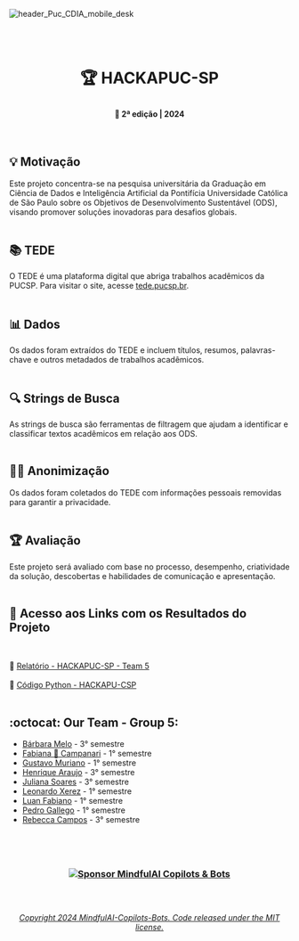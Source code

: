 
<!-- <p align="center">  
<img src="https://github.com/MindfulAI-Copilots-Bots/HACKAPUCSP/assets/113218619/adb8aa64-cd7e-4eec-8bb8-2fa976643ee2" />   -->  

<!-- <p align="center"> 
<img src="https://github.com/MindfulAI-Copilots-Bots/HACKAPUCSP/assets/113218619/04aa9634-2bbf-4e7f-ad53-092b2518f1a8)"/>   -->

 <!-- <p align="center"> 
  <img src="https://github.com/MindfulAI-Copilots-Bots/HACKAPUCSP/assets/113218619/af3ed272-5128-4e22-b129-f7b94fef6f9b"/>  --> 

 <!--  <p align="center"> 
<img src="https://github.com/MindfulAI-Copilots-Bots/HACKAPUC-SP/assets/113218619/467e6826-ddf5-4c0a-bb43-02aed2a046bc"/>  --> 

 <!--header_Puc_CDIA_mobile_desk--> 
![header_Puc_CDIA_mobile_desk](https://github.com/MindfulAI-Copilots-Bots/HACKAPUC-SP/assets/113218619/430dafd4-6d71-4216-87a2-1a5fe1d0bf65)

 
  
 <br><br>
 
 #  <p align="center"> 🏆 HACKAPUC-SP
 #### <p align="center"> 📅 2ª edição | 2024

 <br>

## 💡 Motivação

Este projeto concentra-se na pesquisa universitária da Graduação em Ciência de Dados e Inteligência Artificial da Pontifícia Universidade Católica de São Paulo sobre os Objetivos de Desenvolvimento Sustentável (ODS), visando promover soluções inovadoras para desafios globais. <br><br>


## 📚 TEDE

O TEDE é uma plataforma digital que abriga trabalhos acadêmicos da PUCSP. Para visitar o site, acesse [tede.pucsp.br](https://tede.pucsp.br/). <br><br>

## 📊 Dados

Os dados foram extraídos do TEDE e incluem títulos, resumos, palavras-chave e outros metadados de trabalhos acadêmicos. <br><br>

## 🔍 Strings de Busca

As strings de busca são ferramentas de filtragem que ajudam a identificar e classificar textos acadêmicos em relação aos ODS. <br><br>

## 🕵️‍♀️ Anonimização

Os dados foram coletados do TEDE com informações pessoais removidas para garantir a privacidade.  <br><br>

## 🏆 Avaliação

Este projeto será avaliado com base no processo, desempenho, criatividade da solução, descobertas e habilidades de comunicação e apresentação.<br><br>

## 🔗 Acesso aos Links com os Resultados do Projeto

 <br>

📌 [Relatório - HACKAPUC-SP - Team 5](https://github.com/MindfulAI-Copilots-Bots/HACKAPUCSP/blob/ce085344cc355a47ff9c286cf28784ae6ea6fe3c/Resultados/relato%CC%81rio%20hackapucsp_Grupo_5.pdf) <br><br>
🐍 [Código Python - HACKAPU-CSP](https://github.com/MindfulAI-Copilots-Bots/HACKAPUCSP/blob/a541669b14ed26160b1dbf07a64c421e36ec4a1e/Resultados/hackaPUCSP.py) <br><br>


## :octocat: Our Team - Group 5: 

- [Bárbara Melo]( https://github.com/BarbaraMelo2928) - 3° semestre <br>   
- [Fabiana 🚀 Campanari](https://github.com/FabianaCampanari) - 1° semestre <br>
- [Gustavo Muriano]() - 1° semestre <br>
- [Henrique Araujo](https://github.com/skRichsk) - 3° semestre <br>
- [Juliana Soares](https://github.com/julianamiranda1) - 3° semestre <br>
- [Leonardo Xerez]() - 1° semestre <br>
- [Luan Fabiano](https://github.com/LuanFabiano28) - 1° semestre <br>
- [Pedro Gallego]() - 1° semestre <br>
- [Rebecca Campos](https://github.com/becamparezzo) - 3° semestre <br>

 
#
 <br>

### <p align="center"> [![Sponsor MindfulAI Copilots & Bots](https://img.shields.io/badge/Sponsor-MindfulAI%20Copilots%20%26%20Bots-brightgreen?logo=GitHub)](https://github.com/sponsors/MindfulAI-Copilots-Bots) <br><br>

#

 ###### <p align="center"> [Copyright 2024 MindfulAI-Copilots-Bots. Code released under the  MIT license.](https://github.com/MindfulAI-Copilots-Bots/HACKAPUCSP/blob/1f52fe3745392c0454d03ab7162670d9b09361bf/LICENSE)




